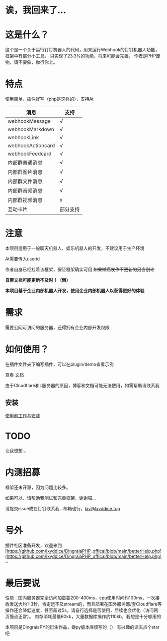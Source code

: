 # 诶，我回来了...

# 这是什么？

这个是一个关于运行钉钉机器人的代码，用来运行Webhook的钉钉机器人功能，框架中有部分小工具。
只实现了23.3%的功能，将来可能会完善。
作者是PHP废物，请不要催，你行你上。

# 特点

使用简单，插件好写（php是这样的），支持At

|  消息   | 支持  |
|  ----  | ----  |
| webhookMessage  | √ |
| webhookMarkdown  | √ |
| webhookLink  | √ |
| webhookActioncard  | √ |
| webhookFeedcard  | √ |
| 内部群普通消息  | √ |
| 内部群图片消息  | √ |
| 内部群文件消息  | √ |
| 内部群音频消息  | √ |
| 内部群视频消息  | x |
| 互动卡片  | 部分支持 |

# 注意

本项目适用于一般聊天机器人、娱乐机器人的开发，不建议用于生产环境

At需要传入userid

作者自身已经挂着该框架，保证框架确实可用 ~~如果懒癌发作不更新的另当别论~~

**自带文档可能更新不及时！（懒）**

**本项目基于企业内部机器人开发，使用企业内部机器人以获得更好的体验**

# 需求

需要公网可访问的服务器，还得拥有企业内部开发权限

# 如何使用？

在插件文件夹下编写插件，可以在plugin/demo查看示例

查看 [文档](https://doc.lxyddice.top/dingraia_php/dingraia_php)

由于Cloudflare和L服务器的原因，博客和文档可能无法使用，如需帮助请联系我

## 安装

[使用前工作与安装](https://doc.lxyddice.top/dingraia_php/dingraia_php/shi-yong-qian-gong-zuo-yu-an-zhuang)

# TODO

让我想想...

# 内测招募

框架还未开源，因为问题比较多。

如果可以，请帮助我测试和完善框架，谢谢喵...

请提交issue或在钉钉联系我...邮箱也行，lxy@lxyddice.top

# 号外

插件社区准备开发，欢迎来到[https://github.com/lxyddice/DingraiaPHP_offical/blob/main/betterHelp.php](https://github.com/lxyddice/DingraiaPHP_offical/blob/main/betterHelp.php) ~

# 最后要说

性能：国内服务器完全访问加载要200-400ms，cpu使用时间约100ms，一次接收发送大约1-3秒，肯定远不及stream的，而且部署在国外服务器/套Cloudflare等操作还会降低速度，甚至超过5s。请自行选择是否使用，后续也会优化（访问网页慢点正常）。
内存消耗最低60kb，大量数据库操作约110kb，我想是十分够用的

本项目是DingraiaPY的衍生作品，嫌py版本麻烦写的（）
有兴趣的话去点个star吧
